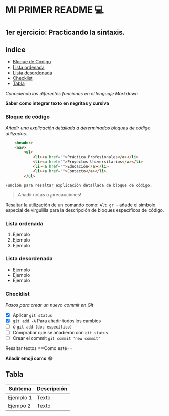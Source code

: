 # MI PRIMER README 💻

## 1er ejercicio: Practicando la sintaxis.

## índice

- [Bloque de Código](#bloque-de-código)
- [Lista ordenada](#lista-ordenada)
- [Lista desordenada](#lista-desordenada)
- [Checklist](#checklist)
- [Tabla](#tabla)

*Conociendo las diferentes funciones en el lenguaje Markdown*

**Saber como integrar texto en negritas y cursiva**

### Bloque de código

*Añadir una explicación detallada a determinados bloques de código utilizados.*

~~~html
    <header>
    <nav>
        <ul>
            <li><a href="">Práctica Profesionales</a></li>
            <li><a href="">Proyectos Universitarios</a></li>
            <li><a href="">Educación</a></li>
            <li><a href="">Contacto</a></li>
        </ul>
~~~

    Función para resaltar explicación detallada de bloque de código.

>Añadir  notas o  ¡precauciones!

Resaltar la utilización de un comando como: `Alt gr +` añade el símbolo especial de virgulilla para la descripción de bloques específicos de código.

### Lista ordenada

1. Ejemplo
2. Ejemplo
3. Ejemplo

### Lista desordenada

- Ejemplo
- Ejemplo
- Ejemplo

### Checklist

*Pasos para crear un nuevo commit en Git*
- [x] Aplicar `git status`
- [x] `git add -A` Para añadir todos los cambios
- [ ] o `git add (doc específico)`
- [ ] Comprabar que se añadieron con `git status`
- [ ] Crear el commit `git commit "new commit"`

Resaltar textos ==Como esté==

**Añadir emoji como** :joy:

## Tabla

| Subtema    | Descripción |
| -----------| ----------- |
|Ejemplo 1   | Texto       |
| Ejempo 2   | Texto       |

